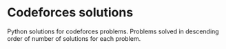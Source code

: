 # Codeforces solutions

Python solutions for codeforces problems.
Problems solved in descending order of number of solutions for each problem.
